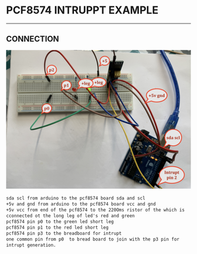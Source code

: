# PCF8574 INTRUPPT EXAMPLE 

---

## CONNECTION 
![img](https://github.com/adarshkumarsingh83/arduino/blob/master/APPLICATION/arduino-pcf8574-intrrupt-lib-example/connection-details.JPG)
```
sda scl from arduino to the pcf8574 board sda and scl 
+5v and gnd from arduino to the pcf8574 board vcc and gnd
+5v vcc from end of the pcf8574 to the 220Oms ristor of the which is cconnected ot the long leg of led's red and green 
pcf8574 pin p0 to the green led short leg 
pcf8574 pin p1 to the red led short leg 
pcf8574 pin p3 to the breadboard for intrupt 
one common pin from p0  to bread board to join with the p3 pin for intrupt generation.

```